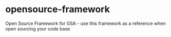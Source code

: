 # opensource-framework
Open Source Framework for GSA - use this framework as a reference when open sourcing your code base
